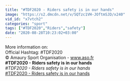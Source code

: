 ```yaml
---
title: "#TDF2020 - Riders safety is in our hands"
image: "https://s2.dmcdn.net/v/SQTzc1VH-JOftmSJD/x240"
vid_id: "x7vtch2"
categories: "sport"
tags: ["#TDF2020","Riders","safety"]
date: "2020-08-28T10:23:02+03:00"
---
```

More information on:  <br>Official Hashtag: #TDF2020  <br>© Amaury Sport Organisation - www.aso.fr<br><b>#TDF2020 - Riders safety is in our hands</b><br> <i>#TDF2020 - Riders safety is in our hands</i><br> <u>#TDF2020 - Riders safety is in our hands</u>
